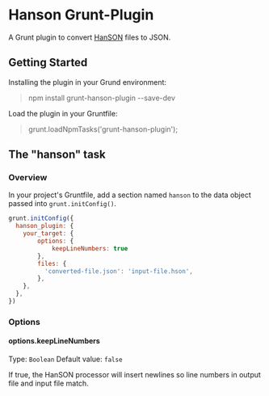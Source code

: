 # Hanson Grunt-Plugin

A Grunt plugin to convert <a href="https://github.com/timjansen/hanson">HanSON</a> files to JSON.

## Getting Started

Installing the plugin in your Grund environment:
>npm install grunt-hanson-plugin --save-dev

Load the plugin in your Gruntfile:
>grunt.loadNpmTasks('grunt-hanson-plugin');

## The "hanson" task

### Overview
In your project's Gruntfile, add a section named `hanson` to the data object passed into `grunt.initConfig()`.

```js
grunt.initConfig({
  hanson_plugin: {
    your_target: {
        options: {
        	keepLineNumbers: true
        },
        files: {
          'converted-file.json': 'input-file.hson',
        },
    },
  },
})
```

### Options

#### options.keepLineNumbers
Type: `Boolean`
Default value: `false`

If true, the HanSON processor will insert newlines so line numbers in output file and input file match.


